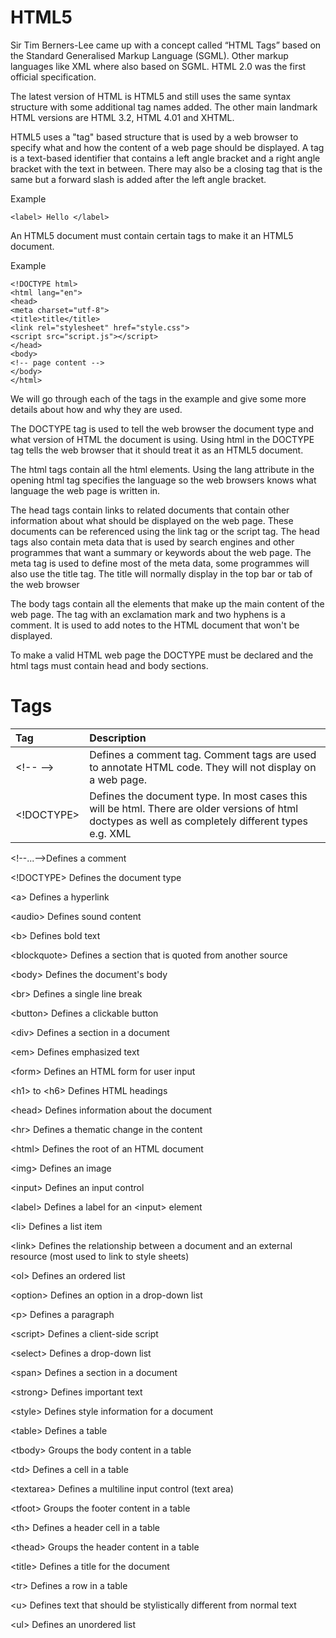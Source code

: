 # HTML5

Sir Tim Berners-Lee came up with a concept called “HTML Tags” based on the Standard Generalised Markup Language \(SGML\). Other markup languages like XML where also based on SGML. HTML 2.0 was the first official specification.

The latest version of HTML is HTML5 and still uses the same syntax structure with some additional tag names added. The other main landmark HTML versions are HTML 3.2, HTML 4.01 and XHTML.

HTML5 uses a "tag" based structure that is used by a web browser to specify what and how the content of a web page should be displayed. A tag is a text-based identifier that contains a left angle bracket and a right angle bracket with the text in between. There may also be a closing tag that is the same but a forward slash is added after the left angle bracket.

Example

`<label> Hello </label>`

An HTML5 document must contain certain tags to make it an HTML5 document.

Example

`<!DOCTYPE html>`  
`<html lang="en">`  
`<head>`  
`<meta charset="utf-8">`  
`<title>title</title>`  
`<link rel="stylesheet" href="style.css">`  
`<script src="script.js"></script>`  
`</head>`  
`<body>`  
`<!-- page content -->`  
`</body>`  
`</html>`

We will go through each of the tags in the example and give some more details about how and why they are used.

The DOCTYPE tag is used to tell the web browser the document type and what version of HTML the document is using. Using html in the DOCTYPE tag tells the web browser that it should treat it as an HTML5 document.

The html tags contain all the html elements. Using the lang attribute in the opening html tag specifies the language so the web browsers knows what language the web page is written in.

The head tags contain links to related documents that contain other information about what should be displayed on the web page. These documents can be referenced using the link tag or the script tag. The head tags also contain meta data that is used by search engines and other programmes that want a summary or keywords about the web page. The meta tag is used to define most of the meta data, some programmes will also use the title tag. The title will normally display in the top bar or tab of the web browser

The body tags contain all the elements that make up the main content of the web page. The tag with an exclamation mark and two hyphens is a comment. It is used to add notes to the HTML document that won't be displayed.

To make a valid HTML web page the DOCTYPE must be declared and the html tags must contain head and body sections.



# Tags

| Tag | Description |
| :--- | :--- |
| &lt;!-- --&gt; | Defines a comment tag. Comment tags are used to annotate HTML code. They will not display on a web page. |
| &lt;!DOCTYPE&gt; | Defines the document type. In most cases this will be html. There are older versions of html doctypes as well as completely different types e.g. XML |

&lt;!--...--&gt;Defines a comment

&lt;!DOCTYPE&gt; 	Defines the document type

&lt;a&gt;	Defines a hyperlink

&lt;audio&gt;	Defines sound content

&lt;b&gt;	Defines bold text

&lt;blockquote&gt;	Defines a section that is quoted from another source

&lt;body&gt;	Defines the document's body

&lt;br&gt;	Defines a single line break

&lt;button&gt;	Defines a clickable button

&lt;div&gt;	Defines a section in a document

&lt;em&gt;	Defines emphasized text 

&lt;form&gt;	Defines an HTML form for user input

&lt;h1&gt; to &lt;h6&gt;	Defines HTML headings

&lt;head&gt;	Defines information about the document

&lt;hr&gt;	Defines a thematic change in the content

&lt;html&gt;	Defines the root of an HTML document

&lt;img&gt;	Defines an image

&lt;input&gt;	Defines an input control

&lt;label&gt;	Defines a label for an &lt;input&gt; element

&lt;li&gt;	Defines a list item

&lt;link&gt;	Defines the relationship between a document and an external resource \(most used to link to style sheets\)

&lt;ol&gt;	Defines an ordered list

&lt;option&gt;	Defines an option in a drop-down list

&lt;p&gt;	Defines a paragraph

&lt;script&gt;	Defines a client-side script

&lt;select&gt;	Defines a drop-down list

&lt;span&gt;	Defines a section in a document

&lt;strong&gt;	Defines important text

&lt;style&gt;	Defines style information for a document

&lt;table&gt;	Defines a table

&lt;tbody&gt;	Groups the body content in a table

&lt;td&gt;	Defines a cell in a table

&lt;textarea&gt;	Defines a multiline input control \(text area\)

&lt;tfoot&gt;	Groups the footer content in a table

&lt;th&gt;	Defines a header cell in a table

&lt;thead&gt;	Groups the header content in a table

&lt;title&gt;	Defines a title for the document

&lt;tr&gt;	Defines a row in a table

&lt;u&gt;	Defines text that should be stylistically different from normal text

&lt;ul&gt;	Defines an unordered list




